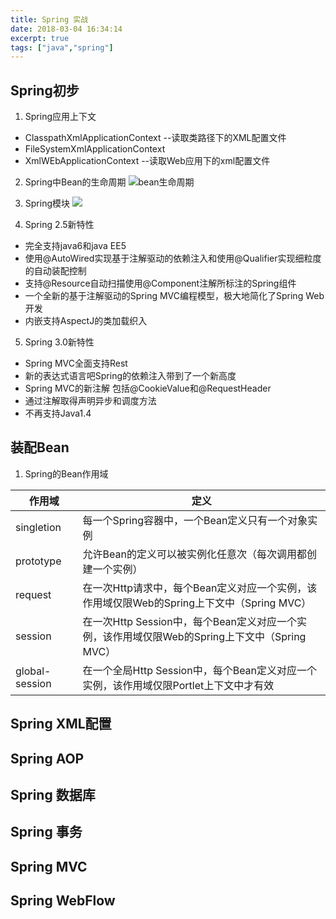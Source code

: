 ```yaml
---
title: Spring 实战
date: 2018-03-04 16:34:14
excerpt: true
tags: ["java","spring"]
---
```


## Spring初步

1. Spring应用上下文
* ClasspathXmlApplicationContext --读取类路径下的XML配置文件
* FileSystemXmlApplicationContext
* XmlWEbApplicationContext --读取Web应用下的xml配置文件
2. Spring中Bean的生命周期
![bean生命周期](http://upload-images.jianshu.io/upload_images/44770-f312de031566217d.png)
3. Spring模块
![](../assets/2223014C2-0.png)

4. Spring 2.5新特性
* 完全支持java6和java EE5
* 使用@AutoWired实现基于注解驱动的依赖注入和使用@Qualifier实现细粒度的自动装配控制
* 支持@Resource自动扫描使用@Component注解所标注的Spring组件
* 一个全新的基于注解驱动的Spring MVC编程模型，极大地简化了Spring Web开发
* 内嵌支持AspectJ的类加载织入

5. Spring 3.0新特性
* Spring MVC全面支持Rest
* 新的表达式语言吧Spring的依赖注入带到了一个新高度
* Spring MVC的新注解 包括@CookieValue和@RequestHeader
* 通过注解取得声明异步和调度方法
* 不再支持Java1.4

## 装配Bean
1. Spring的Bean作用域

作用域|定义
--|--
singletion | 每一个Spring容器中，一个Bean定义只有一个对象实例
prototype | 允许Bean的定义可以被实例化任意次（每次调用都创建一个实例）
request | 在一次Http请求中，每个Bean定义对应一个实例，该作用域仅限Web的Spring上下文中（Spring MVC）
session|在一次Http Session中，每个Bean定义对应一个实例，该作用域仅限Web的Spring上下文中（Spring MVC）
global-session|在一个全局Http Session中，每个Bean定义对应一个实例，该作用域仅限Portlet上下文中才有效

## Spring XML配置

## Spring AOP

## Spring 数据库

## Spring 事务

## Spring MVC

## Spring WebFlow






